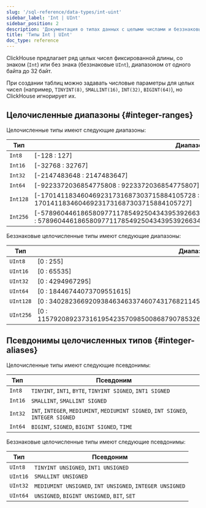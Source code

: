 ```yaml
---
slug: '/sql-reference/data-types/int-uint'
sidebar_label: 'Int | UInt'
sidebar_position: 2
description: 'Документация о типах данных с целыми числами и беззнаковыми целыми'
title: 'Типы Int | UInt'
doc_type: reference
---
```

ClickHouse предлагает ряд целых чисел фиксированной длины, 
со знаком (`Int`) или без знака (беззнаковые `UInt`), диапазоном от одного байта до 32 байт.

При создании таблиц можно задавать числовые параметры для целых чисел (например, `TINYINT(8)`, `SMALLINT(16)`, `INT(32)`, `BIGINT(64)`), но ClickHouse игнорирует их.

## Целочисленные диапазоны {#integer-ranges}

Целочисленные типы имеют следующие диапазоны:

| Тип      | Диапазон                                                                                                                                                           |
|----------|---------------------------------------------------------------------------------------------------------------------------------------------------------------------|
| `Int8`   | \[-128 : 127\]                                                                                                                                                     |
| `Int16`  | \[-32768 : 32767\]                                                                                                                                                 |
| `Int32`  | \[-2147483648 : 2147483647\]                                                                                                                                       |
| `Int64`  | \[-9223372036854775808 : 9223372036854775807\]                                                                                                                     |
| `Int128` | \[-170141183460469231731687303715884105728 : 170141183460469231731687303715884105727\]                                                                             |
| `Int256` | \[-57896044618658097711785492504343953926634992332820282019728792003956564819968 : 57896044618658097711785492504343953926634992332820282019728792003956564819967\] |

Беззнаковые целочисленные типы имеют следующие диапазоны:

| Тип       | Диапазон                                                                                   |
|-----------|---------------------------------------------------------------------------------------------|
| `UInt8`   | \[0 : 255\]                                                                               |
| `UInt16`  | \[0 : 65535\]                                                                             |
| `UInt32`  | \[0 : 4294967295\]                                                                        |
| `UInt64`  | \[0 : 18446744073709551615\]                                                              |
| `UInt128` | \[0 : 340282366920938463463374607431768211455\]                                           |
| `UInt256` | \[0 : 115792089237316195423570985008687907853269984665640564039457584007913129639935\] |

## Псевдонимы целочисленных типов {#integer-aliases}

Целочисленные типы имеют следующие псевдонимы:

| Тип     | Псевдоним                                                                           |
|---------|-------------------------------------------------------------------------------------|
| `Int8`  | `TINYINT`, `INT1`, `BYTE`, `TINYINT SIGNED`, `INT1 SIGNED`                        |
| `Int16` | `SMALLINT`, `SMALLINT SIGNED`                                                     |
| `Int32` | `INT`, `INTEGER`, `MEDIUMINT`, `MEDIUMINT SIGNED`, `INT SIGNED`, `INTEGER SIGNED` |
| `Int64` | `BIGINT`, `SIGNED`, `BIGINT SIGNED`, `TIME`                                       |

Беззнаковые целочисленные типы имеют следующие псевдонимы:

| Тип      | Псевдоним                                               |
|----------|---------------------------------------------------------|
| `UInt8`  | `TINYINT UNSIGNED`, `INT1 UNSIGNED`                     |
| `UInt16` | `SMALLINT UNSIGNED`                                     |
| `UInt32` | `MEDIUMINT UNSIGNED`, `INT UNSIGNED`, `INTEGER UNSIGNED` |
| `UInt64` | `UNSIGNED`, `BIGINT UNSIGNED`, `BIT`, `SET`             |